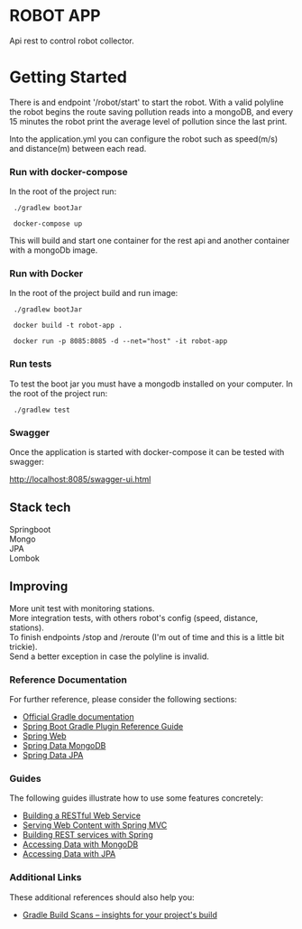 # ROBOT APP

Api rest to control robot collector.


# Getting Started

There is and endpoint '/robot/start' to start the robot. With a valid polyline the robot begins the route saving pollution reads into a mongoDB, and every 15 minutes the robot print the average level of pollution since the last print.

Into the application.yml you can configure the robot such as speed(m/s) and distance(m) between each read.


### Run with docker-compose

In the root of the project run:

```
 ./gradlew bootJar
 
 docker-compose up 
```

This will build and start one container for the rest api and another container with a mongoDb image.


### Run with Docker

In the root of the project build and run image:  

```
 ./gradlew bootJar

 docker build -t robot-app .  
 
 docker run -p 8085:8085 -d --net="host" -it robot-app
```


### Run tests

To test the boot jar you must have a mongodb installed on your computer.
In the root of the project run:

```
 ./gradlew test
```


### Swagger

Once the application is started with docker-compose it can be tested with swagger:

[http://localhost:8085/swagger-ui.html](http://localhost:8085/swagger-ui.html)


## Stack tech

Springboot  
Mongo  
JPA  
Lombok  


## Improving

More unit test with monitoring stations.  
More integration tests, with others robot's config (speed, distance, stations).    
To finish endpoints /stop and /reroute (I'm out of time and this is a little bit trickie).  
Send a better exception in case the polyline is invalid.  


### Reference Documentation
For further reference, please consider the following sections:

* [Official Gradle documentation](https://docs.gradle.org)
* [Spring Boot Gradle Plugin Reference Guide](https://docs.spring.io/spring-boot/docs/2.2.6.RELEASE/gradle-plugin/reference/html/)
* [Spring Web](https://docs.spring.io/spring-boot/docs/2.2.6.RELEASE/reference/htmlsingle/#boot-features-developing-web-applications)
* [Spring Data MongoDB](https://docs.spring.io/spring-boot/docs/2.2.6.RELEASE/reference/htmlsingle/#boot-features-mongodb)
* [Spring Data JPA](https://docs.spring.io/spring-boot/docs/2.2.6.RELEASE/reference/htmlsingle/#boot-features-jpa-and-spring-data)


### Guides
The following guides illustrate how to use some features concretely:

* [Building a RESTful Web Service](https://spring.io/guides/gs/rest-service/)
* [Serving Web Content with Spring MVC](https://spring.io/guides/gs/serving-web-content/)
* [Building REST services with Spring](https://spring.io/guides/tutorials/bookmarks/)
* [Accessing Data with MongoDB](https://spring.io/guides/gs/accessing-data-mongodb/)
* [Accessing Data with JPA](https://spring.io/guides/gs/accessing-data-jpa/)


### Additional Links
These additional references should also help you:

* [Gradle Build Scans – insights for your project's build](https://scans.gradle.com#gradle)

